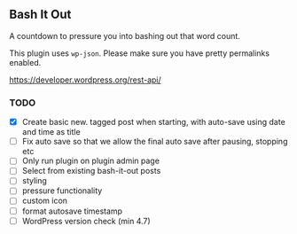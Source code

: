 ## Bash It Out

A countdown to pressure you into bashing out that word count.

This plugin uses `wp-json`. Please make sure you have pretty permalinks enabled.

https://developer.wordpress.org/rest-api/

### TODO

- [x] Create basic new. tagged post when starting, with auto-save using date and time as title
- [ ] Fix auto save so that we allow the final auto save after pausing, stopping etc
- [ ] Only run plugin on plugin admin page
- [ ] Select from existing bash-it-out posts
- [ ] styling
- [ ] pressure functionality
- [ ] custom icon
- [ ] format autosave timestamp
- [ ] WordPress version check (min 4.7)
